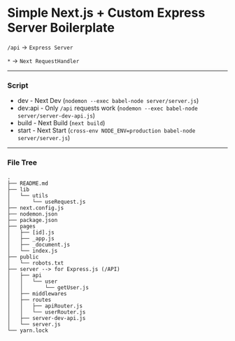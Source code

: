 # Simple Next.js + Custom Express Server Boilerplate

`/api` -> `Express Server`

`*` -> `Next RequestHandler`

---

### Script

- dev - Next Dev (`nodemon --exec babel-node server/server.js`)
- dev:api - Only `/api` requests work (`nodemon --exec babel-node server/server-dev-api.js`)
- build - Next Build (`next build`)
- start - Next Start (`cross-env NODE_ENV=production babel-node server/server.js`)

---

### File Tree

```
.
├── README.md
├── lib
│   └── utils
│       └── useRequest.js
├── next.config.js
├── nodemon.json
├── package.json
├── pages
│   ├── [id].js
│   ├── _app.js
│   ├── _document.js
│   └── index.js
├── public
│   └── robots.txt
├── server --> for Express.js (/API)
│   ├── api
│   │   └── user
│   │       └── getUser.js
│   ├── middlewares
│   ├── routes
│   │   ├── apiRouter.js
│   │   └── userRouter.js
│   ├── server-dev-api.js
│   └── server.js
└── yarn.lock

```
